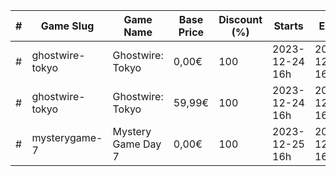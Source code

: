|#|Game Slug|Game Name|Base Price|Discount (%)|Starts|Ends|
|---|---|---|---|---|---|---|
|#|ghostwire-tokyo|Ghostwire: Tokyo|0,00€|100|2023-12-24 16h|2023-12-25 16h|
|#|ghostwire-tokyo|Ghostwire: Tokyo|59,99€|100|2023-12-24 16h|2023-12-25 16h|
|#|mysterygame-7|Mystery Game Day 7|0,00€|100|2023-12-25 16h|2023-12-26 16h|
